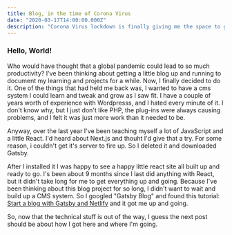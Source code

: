 ```yaml
---
title: Blog, in the time of Corona Virus
date: "2020-03-17T14:00:00.000Z"
description: "Corona Virus lockdown is finally giving me the space to get this up and running"
---
```

### Hello, World!

Who would have thought that a global pandemic could lead to so much productivity? I've been thinking about getting a little blog up and running to document my learning and projects for a while. Now, I finally decided to do it. One of the things that had held me back was, I wanted to have a cms system I could learn and tweak and grow as I saw fit. I have a couple of years worth of experience with Wordpresss, and I hated every minute of it. I don't know why, but I just don't like PHP, the plug-ins were always causing problems, and I felt it was just more work than it needed to be. 

Anyway, over the last year I've been teaching myself a lot of JavaScript and a little React. I'd heard about Next.js and thouht I'd give that a try. For some reason, i couldn't get it's server to fire up. So I deleted it and downloaded Gatsby.

After I installed it I was happy to see a happy little react site all built up and ready to go. I's been about 9 months since I last did anything with React, but it didn't take long for me to get everything up and going. Because I've been thinking about this blog project for so long, I didn't want to wait and build up a CMS system. So I googled "Gatsby Blog" and found this tutorial: [Start a blog with Gatsby and Netlify](https://daveceddia.com/start-blog-gatsby-netlify/) and it got me up and going.

So, now that the technical stuff is out of the way, I guess the next post should be about how I got here and where I'm going. 

